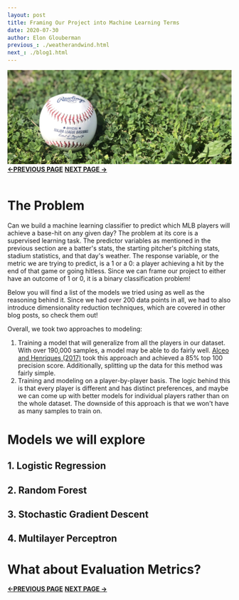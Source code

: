 ```yaml
---
layout: post
title: Framing Our Project into Machine Learning Terms 
date: 2020-07-30
author: Elon Glouberman
previous_: ./weatherandwind.html
next_: ./blog1.html 
---
```

![baseball](./images/home_image3.png "baseball")
**[<-PREVIOUS PAGE]({{page.previous_}} "previous")** **[NEXT PAGE ->]({{page.next_}} "next")** <br><br>
# The Problem

Can we build a machine learning classifier to predict which MLB players will achieve a base-hit on any given day? The problem at its core is a supervised learning task. The predictor variables as mentioned in the previous section are a batter's stats, the starting pitcher's pitching stats, stadium statistics, and that day's weather. The response variable, or the metric we are trying to predict, is a 1 or a 0: a player achieving a hit by the end of that game or going hitless. Since we can frame our project to either have an outcome of 1 or 0, it is a binary classification problem! 

Below you will find a list of the models we tried using as well as the reasoning behind it. Since we had over 200 data points in all, we had to also introduce dimensionality reduction techniques, which are covered in other blog posts, so check them out!

Overall, we took two approaches to modeling:
1. Training a model that will generalize from all the players in our dataset. With over 190,000 samples, a model may be able to do fairly well. [Alceo and Henriques (2017)](https://www.insticc.org/Primoris/Resources/PaperPdf.ashx?idPaper=83622 "link to paper") took this approach and achieved a 85% top 100 precision score. Additionally, splitting up the data for this method was fairly simple.
2. Training and modeling on a player-by-player basis. The logic behind this is that every player is different and has distinct preferences, and maybe we can come up with better models for individual players rather than on the whole dataset. The downside of this approach is that we won't have as many samples to train on. 

# Models we will explore

## 1. Logistic Regression

## 2. Random Forest

## 3. Stochastic Gradient Descent

## 4. Multilayer Perceptron

# What about Evaluation Metrics?


**[<-PREVIOUS PAGE]({{page.previous_}} "previous")** **[NEXT PAGE ->]({{page.next_}} "next")** <br><br>